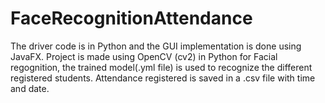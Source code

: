 # FaceRecognitionAttendance
The driver code is in Python and the GUI implementation is done using JavaFX.
Project is made using OpenCV (cv2) in Python for Facial regognition, the trained model(.yml file) is used to recognize the different registered students.
Attendance registered is saved in a .csv file with time and date.
